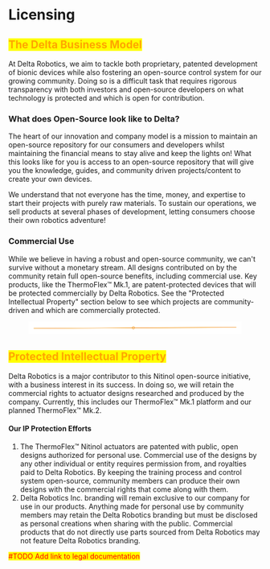 # Licensing

## <mark style="color:orange;">The Delta Business Model</mark>

At Delta Robotics, we aim to tackle both proprietary, patented development of bionic devices while also fostering an open-source control system for our growing community. Doing so is a difficult task that requires rigorous transparency with both investors and open-source developers on what technology is protected and which is open for contribution.

### What does Open-Source look like to Delta?

The heart of our innovation and company model is a mission to maintain an open-source repository for our consumers and developers whilst maintaining the financial means to stay alive and keep the lights on! What this looks like for you is access to an open-source repository that will give you the knowledge, guides, and community driven projects/content to create your own devices.&#x20;

We understand that not everyone has the time, money, and expertise to start their projects with purely raw materials. To sustain our operations, we sell products at several phases of development, letting consumers choose their own robotics adventure!

### Commercial Use

While we believe in having a robust and open-source community, we can't survive without a monetary stream. All designs contributed on by the community retain full open-source benefits, including commercial use. Key products, like the ThermoFlex™ Mk.1, are patent-protected devices that will be protected commercially by Delta Robotics. See the "Protected Intellectual Property" section below to see which projects are community-driven and which are commercially protected.

<figure><img src="../.gitbook/assets/file.excalidraw.svg" alt=""><figcaption></figcaption></figure>

## <mark style="color:orange;">Protected Intellectual Property</mark>

Delta Robotics is a major contributor to this Nitinol open-source initiative, with a business interest in its success. In doing so, we will retain the commercial rights to actuator designs researched and produced by the company. Currently, this includes our ThermoFlex™ Mk.1 platform and our planned ThermoFlex™ Mk.2.

#### Our IP Protection Efforts

1. The ThermoFlex™ Nitinol actuators are patented with public, open designs authorized for personal use. Commercial use of the designs by any other individual or entity requires permission from, and royalties paid to Delta Robotics. By keeping the training process and control system open-source, community members can produce their own designs with the commercial rights that come along with them.
2. Delta Robotics Inc. branding will remain exclusive to our company for use in our products. Anything made for personal use by community members may retain the Delta Robotics branding but must be disclosed as personal creations when sharing with the public. Commercial products that do not directly use parts sourced from Delta Robotics may not feature Delta Robotics branding.

<mark style="color:red;">#TODO Add link to legal documentation</mark>

